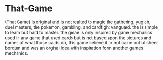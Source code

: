 # That-Game
(That Game) Is original and is not realted to magic the gathering, yugioh, duel masters, the pokemon, gambling, and cardfight vanguard. the is simple to learn but hard to master. the gmae is only inspired by game mechanics used in any game that used cards but is not based apon the pictures and names of what those cards do, this game believe it or not came out of sheer bordum and was an orginal idea with inspiration form another games mechanics.

